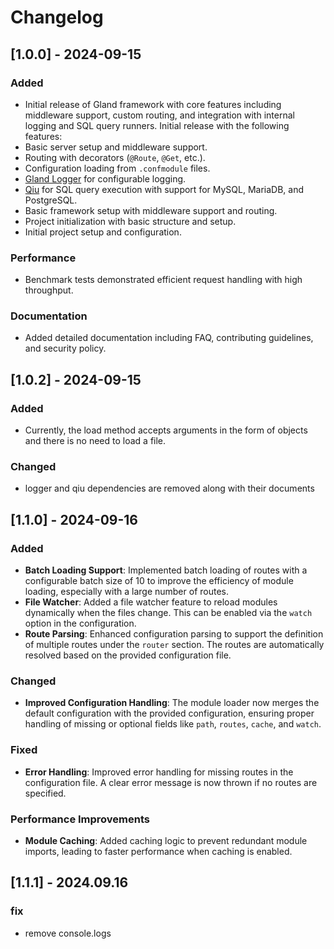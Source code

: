 # Changelog

## [1.0.0] - 2024-09-15

### Added
- Initial release of Gland framework with core features including middleware support, custom routing, and integration with internal logging and SQL query runners.
Initial release with the following features:
- Basic server setup and middleware support.
- Routing with decorators (`@Route`, `@Get`, etc.).
- Configuration loading from `.confmodule` files.
- [Gland Logger](https://github.com/medishen/gland-logger) for configurable logging.
- [Qiu](https://github.com/medishen/gland-qiu) for SQL query execution with support for MySQL, MariaDB, and PostgreSQL.
- Basic framework setup with middleware support and routing.
- Project initialization with basic structure and setup.
- Initial project setup and configuration.

### Performance
- Benchmark tests demonstrated efficient request handling with high throughput.

### Documentation
- Added detailed documentation including FAQ, contributing guidelines, and security policy.

## [1.0.2] - 2024-09-15

### Added
- Currently, the load method accepts arguments in the form of objects and there is no need to load a file.

### Changed
- logger and qiu dependencies are removed along with their documents

## [1.1.0] - 2024-09-16

### Added
- **Batch Loading Support**: Implemented batch loading of routes with a configurable batch size of 10 to improve the efficiency of module loading, especially with a large number of routes.
- **File Watcher**: Added a file watcher feature to reload modules dynamically when the files change. This can be enabled via the `watch` option in the configuration.
- **Route Parsing**: Enhanced configuration parsing to support the definition of multiple routes under the `router` section. The routes are automatically resolved based on the provided configuration file.
  
### Changed
- **Improved Configuration Handling**: The module loader now merges the default configuration with the provided configuration, ensuring proper handling of missing or optional fields like `path`, `routes`, `cache`, and `watch`.
  
### Fixed
- **Error Handling**: Improved error handling for missing routes in the configuration file. A clear error message is now thrown if no routes are specified.
  
### Performance Improvements
- **Module Caching**: Added caching logic to prevent redundant module imports, leading to faster performance when caching is enabled.
  
## [1.1.1] - 2024.09.16

### fix
- remove console.logs